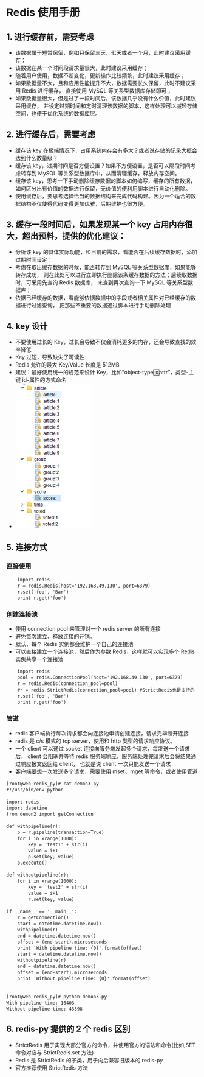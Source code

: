 # Redis 使用手册

## 1. 进行缓存前，需要考虑

- 该数据属于短暂保留，例如只保留三天、七天或者一个月，此时建议采用缓存；
- 该数据在某一个时间段请求量很大，此时建议采用缓存；
- 随着用户使用，数据不断变化，更新操作比较频繁，此时建议采用缓存；
- 如果数据量不大，且和应用性能提升不大，数据需要长久保留，此时不建议采用 Redis 进行缓存，
  直接使用 MySQL 等关系型数据库存储即可；
- 如果数据量很大，但是过了一段时间后，该数据几乎没有什么价值，此时建议采用缓存，
  并设定过期时间和定时清理该数据的脚本，这样处理可以减轻存储空间，也便于优化系统的数据库层。

## 2. 进行缓存后，需要考虑

- 缓存该 key 在极端情况下，占用系统内存会有多大？或者说存储的记录大概会达到什么数量级？
- 缓存该 key，过期时间是否方便设置？如果不方便设置，是否可以隔段时间考虑转存到 MySQL 等关系型数据库中，从而清理缓存，释放内存空间。
- 缓存该 key，思考一下手动删除缓存数据的脚本如何编写，缓存的所有数据，如何区分出有价值的数据进行保留，无价值的便利用脚本进行自动化删除。
- 使用缓存后，要思考选择恰当的数据结构来完成代码构建。因为一个适合的数据结构不仅使得代码变得更加优雅，后期维护也很方便。

## 3. 缓存一段时间后，如果发现某一个 key 占用内存很大，超出预料，提供的优化建议：

- 分析该 key 的具体实际功能，和目前的需求，看能否在后续缓存数据时，添加过期时间设定；
- 考虑在取出缓存数据的时候，能否转存到 MySQL 等关系型数据库，如果能够转存成功，
  则在此处可以进行立即执行删除该条缓存数据的方法；后续取数据时，可采用先查询 Redis 数据库，
  未查到再次查询一下 MySQL 等关系型数据库；
- 依据已经缓存的数据，看能够依据数据中的字段或者相关属性对已经缓存的数据进行过滤查询，
  把那些不重要的数据通过脚本进行手动删除处理

## 4. key 设计

- 不要使用过长的 Key，过长会导致不仅会消耗更多的内存，还会导致查找的效率降低
- Key 过短，导致缺失了可读性
- Redis 允许的最大 Key/Value 长度是 512MB
- 建议：最好使用统一的规范来设计 Key，比如”object-type:id:attr”，类型-主键 id-属性的方式命名
- ![friend_show](./pic/friend_show.png)

## 5. 连接方式

### 直接使用

```
    import redis
    r = redis.Redis(host='192.168.49.130', port=6379)
    r.set('foo', 'Bar')
    print r.get('foo')
```

### 创建连接池

- 使用 connection pool 来管理对一个 redis server 的所有连接
- 避免每次建立、释放连接的开销。
- 默认，每个 Redis 实例都会维护一个自己的连接池
- 可以直接建立一个连接池，然后作为参数 Redis，这样就可以实现多个 Redis 实例共享一个连接池

```
    import redis
    pool = redis.ConnectionPool(host='192.168.49.130', port=6379)
    r = redis.Redis(connection_pool=pool)
    #r = redis.StrictRedis(connection_pool=pool) #StrictRedis也是支持的
    r.set('foo', 'Bar')
    print r.get('foo')
```

### 管道

- redis 客户端执行每次请求都会向连接池申请创建连接，请求完毕断开连接
- redis 是 c/s 模式的 tcp server，使用和 http 类型的请求响应协议。
- 一个 client 可以通过 socket 连接向服务端发起多个请求，每发送一个请求后，
  client 会阻塞并等待 redis 服务端响应，服务端处理完请求后会将结果通过响应报文返回给 client，
  也就是说 client 一次只能发送一个请求
- 客户端要想一次发送多个请求，需要使用 mset、mget 等命令，或者使用管道

```
[root@web redis_py]# cat demon3.py
#!/usr/bin/env python

import redis
import datetime
from demon2 import getConnection

def withpipeline(r):
    p = r.pipeline(transaction=True)
    for i in xrange(1000):
        key = 'test1' + str(i)
        value = i+1
        p.set(key, value)
    p.execute()

def withoutpipeline(r):
    for i in xrange(1000):
        key = 'test2' + str(i)
        value = i+1
        r.set(key, value)

if __name__ == '__main__':
    r = getConnection()
    start = datetime.datetime.now()
    withpipeline(r)
    end = datetime.datetime.now()
    offset = (end-start).microseconds
    print 'With pipeline time: {0}'.format(offset)
    start = datetime.datetime.now()
    withoutpipeline(r)
    end = datetime.datetime.now()
    offset = (end-start).microseconds
    print 'Without pipeline time: {0}'.format(offset)


[root@web redis_py]# python demon3.py
With pipeline time: 16403
Without pipeline time: 43398
```

## 6. redis-py 提供的 2 个 redis 区别

- StrictRedis 用于实现大部分官方的命令，并使用官方的语法和命令(比如,SET 命令对应与 StrictRedis.set 方法)
- Redis 是 StrictRedis 的子类，用于向后兼容旧版本的 redis-py
- 官方推荐使用 StrictRedis 方法
